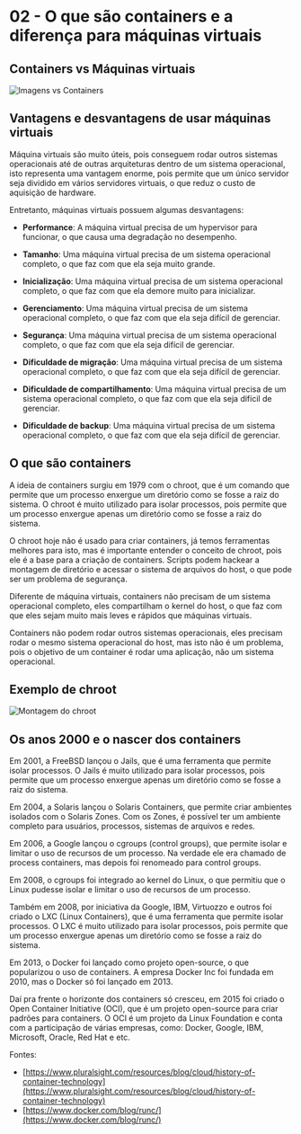 # 02 - O que são containers e a diferença para máquinas virtuais


## Containers vs Máquinas virtuais

![Imagens vs Containers](https://www.sdxcentral.com/wp-content/uploads/2019/05/ContainersvsVMs_Image.jpg)

## Vantagens e desvantagens de usar máquinas virtuais

Máquina virtuais são muito úteis, pois conseguem rodar outros sistemas operacionais até de outras arquiteturas dentro de um sistema operacional, isto representa uma vantagem enorme, pois permite que um único servidor seja dividido em vários servidores virtuais, o que reduz o custo de aquisição de hardware.

Entretanto, máquinas virtuais possuem algumas desvantagens:

- **Performance**: A máquina virtual precisa de um hypervisor para funcionar, o que causa uma degradação no desempenho.

- **Tamanho**: Uma máquina virtual precisa de um sistema operacional completo, o que faz com que ela seja muito grande.

- **Inicialização**: Uma máquina virtual precisa de um sistema operacional completo, o que faz com que ela demore muito para inicializar.

- **Gerenciamento**: Uma máquina virtual precisa de um sistema operacional completo, o que faz com que ela seja difícil de gerenciar.

- **Segurança**: Uma máquina virtual precisa de um sistema operacional completo, o que faz com que ela seja difícil de gerenciar.

- **Dificuldade de migração**: Uma máquina virtual precisa de um sistema operacional completo, o que faz com que ela seja difícil de gerenciar.

- **Dificuldade de compartilhamento**: Uma máquina virtual precisa de um sistema operacional completo, o que faz com que ela seja difícil de gerenciar.

- **Dificuldade de backup**: Uma máquina virtual precisa de um sistema operacional completo, o que faz com que ela seja difícil de gerenciar.

## O que são containers

A ideia de containers surgiu em 1979 com o chroot, que é um comando que permite que um processo enxergue um diretório como se fosse a raiz do sistema. O chroot é muito utilizado para isolar processos, pois permite que um processo enxergue apenas um diretório como se fosse a raiz do sistema.

O chroot hoje não é usado para criar containers, já temos ferramentas melhores para isto, mas é importante entender o conceito de chroot, pois ele é a base para a criação de containers. Scripts podem hackear a montagem de diretório e acessar o sistema de arquivos do host, o que pode ser um problema de segurança.

Diferente de máquina virtuais, containers não precisam de um sistema operacional completo, eles compartilham o kernel do host, o que faz com que eles sejam muito mais leves e rápidos que máquinas virtuais. 

Containers não podem rodar outros sistemas operacionais, eles precisam rodar o mesmo sistema operacional do host, mas isto não é um problema, pois o objetivo de um container é rodar uma aplicação, não um sistema operacional.

## Exemplo de chroot

![Montagem do chroot](https://securityqueens.co.uk/wp-content/uploads/2020/04/Chroot-1.png)

## Os anos 2000 e o nascer dos containers

Em 2001, a FreeBSD lançou o Jails, que é uma ferramenta que permite isolar processos. O Jails é muito utilizado para isolar processos, pois permite que um processo enxergue apenas um diretório como se fosse a raiz do sistema.

Em 2004, a Solaris lançou o Solaris Containers, que permite criar ambientes isolados com o Solaris Zones. Com os Zones, é possível ter um ambiente completo para usuários, processos, sistemas de arquivos e redes.

Em 2006, a Google lançou o cgroups (control groups), que permite isolar e limitar o uso de recursos de um processo. Na verdade ele era chamado de process containers, mas depois foi renomeado para control groups.

Em 2008, o cgroups foi integrado ao kernel do Linux, o que permitiu que o Linux pudesse isolar e limitar o uso de recursos de um processo.

Também em 2008, por iniciativa da Google, IBM, Virtuozzo e outros foi criado o LXC (Linux Containers), que é uma ferramenta que permite isolar processos. O LXC é muito utilizado para isolar processos, pois permite que um processo enxergue apenas um diretório como se fosse a raiz do sistema.

Em 2013, o Docker foi lançado como projeto open-source, o que popularizou o uso de containers. A empresa Docker Inc foi fundada em 2010, mas o Docker só foi lançado em 2013.

Daí pra frente o horizonte dos containers só cresceu, em 2015 foi criado o Open Container Initiative (OCI), que é um projeto open-source para criar padrões para containers. O OCI é um projeto da Linux Foundation e conta com a participação de várias empresas, como: Docker, Google, IBM, Microsoft, Oracle, Red Hat e etc.

Fontes:


- [https://www.pluralsight.com/resources/blog/cloud/history-of-container-technology](https://www.pluralsight.com/resources/blog/cloud/history-of-container-technology)
- [https://www.docker.com/blog/runc/](https://www.docker.com/blog/runc/)